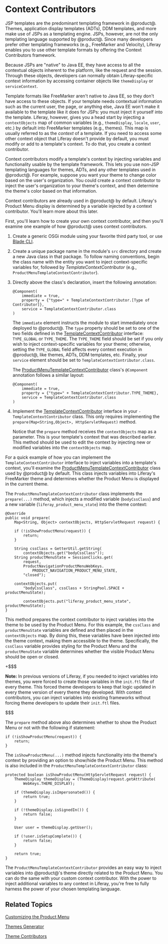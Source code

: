 # Context Contributors [](id=context-contributors)

JSP templates are the predominant templating framework in @product@. Themes,
application display templates (ADTs), DDM templates, and more make use of JSPs
as a templating engine. JSPs, however, are not the only templating language
supported by @product@. Since many developers prefer other templating frameworks
(e.g., FreeMarker and Velocity), Liferay enables you to use other template
formats by offering the Context Contributors framework.

Because JSPs are "native" to Java EE, they have access to all the contextual
objects inherent to the platform, like the request and the session. Through
these objects, developers can normally obtain Liferay-specific context
information by accessing container objects like `themeDisplay` or
`serviceContext`. 

Template formats like FreeMarker aren't native to Java EE, so they don't have
access to these objects. If your template needs contextual information such as
the current user, the page, or anything else, Java EE won't make it available to
the template like it does for JSPs: you must inject it yourself into the
template. Liferay, however, gives you a head start by injecting a
`contextObjects` map of common variables (e.g., `themeDisplay`, `locale`,
`user`, etc.) by default into FreeMarker templates (e.g., themes). This map is
usually referred to as the *context* of a template. If you need to access some
other context object that Liferay doesn't provide by default, you must modify or
add to a template's context. To do that, you create a context contributor.

Context contributors modify a template's context by injecting variables and
functionality usable by the template framework. This lets you use non-JSP
templating languages for themes, ADTs, and any other templates used in
@product@. For example, suppose you want your theme to change color based on the
user's organization. You could create a context contributor to inject the user's
organization to your theme's context, and then determine the theme's color based
on that information.

Context contributors are already used in @product@ by default. Liferay's Product
Menu display is determined by a variable injected by a context contributor.
You'll learn more about this later.

First, you'll learn how to create your own context contributor, and then you'll
examine one example of how @product@ uses context contributors.

1.  Create a generic OSGi module using your favorite third party tool, or use
    [Blade CLI](/develop/tutorials/-/knowledge_base/7-0/blade-cli).

2.  Create a unique package name in the module's `src` directory and create a
    new Java class in that package. To follow naming conventions, begin the
    class name with the entity you want to inject context-specific variables
    for, followed by *TemplateContextContributor* (e.g.,
    `ProductMenuTemplateContextContributor`).

3.  Directly above the class's declaration, insert the following annotation:

        @Component(
            immediate = true,
            property = {"type=" + TemplateContextContributor.[Type of Contributor]},
            service = TemplateContextContributor.class
        )

    The `immediate` element instructs the module to start immediately once
    deployed to @product@. The `type` property should be set to one of the two
    fields defined in the
    [TemplateContextContributor](@platform-ref@/7.0-latest/javadocs/portal-kernel/com/liferay/portal/kernel/template/TemplateContextContributor.html)
    interface: `TYPE_GLOBAL` or `TYPE_THEME`. The `TYPE_THEME` field should be
    set if you only wish to inject context-specific variables for your theme;
    otherwise, setting the `TYPE_GLOBAL` field affects every context execution
    in @product@, like themes, ADTs, DDM templates, etc. Finally, your `service`
    element should be set to `TemplateContextContributor.class`.

    The [ProductMenuTemplateContextContributor](@app-ref@/web-experience/latest/javadocs/com/liferay/product/navigation/product/menu/theme/contributor/internal/ProductMenuTemplateContextContributor.html)
    class's `@Component` annotation follows a similar layout:

        @Component(
            immediate = true,
            property = {"type=" + TemplateContextContributor.TYPE_THEME},
            service = TemplateContextContributor.class
        )

4.  Implement the
    [TemplateContextContributor](@platform-ref@/7.0-latest/javadocs/portal-kernel/com/liferay/portal/kernel/template/TemplateContextContributor.html)
    interface in your `-TemplateContextContributor` class. This only requires
    implementing the `prepare(Map<String,Object>, HttpServletRequest)` method.

    Notice that the `prepare` method receives the `contextObjects` map as a
    parameter. This is your template's context that was described earlier. This
    method should be used to edit the context by injecting new or modified
    variables into the `contextObjects` map.

For a quick example of how you can implement the `TemplateContextContributor`
interface to inject variables into a template's context, you'll examine
the [ProductMenuTemplateContextContributor](@app-ref@/web-experience/latest/javadocs/com/liferay/product/navigation/product/menu/theme/contributor/internal/ProductMenuTemplateContextContributor.html)
class used by @product@ by default. This class injects variables into Liferay's
FreeMarker theme and determines whether the Product Menu is displayed in the
current theme.

The `ProductMenuTemplateContextContributor` class implements the `prepare(...)`
method, which injects a modified variable (`bodyCssClass`) and a new variable
(`liferay_product_menu_state`) into the theme context:

    @Override
    public void prepare(
        Map<String, Object> contextObjects, HttpServletRequest request) {

        if (!isShowProductMenu(request)) {
            return;
        }

        String cssClass = GetterUtil.getString(
            contextObjects.get("bodyCssClass"));
        String productMenuState = SessionClicks.get(
            request,
            ProductNavigationProductMenuWebKeys.
                PRODUCT_NAVIGATION_PRODUCT_MENU_STATE,
            "closed");

        contextObjects.put(
            "bodyCssClass", cssClass + StringPool.SPACE + productMenuState);

            contextObjects.put("liferay_product_menu_state", productMenuState);
    }

This method prepares the context contributor to inject variables into the theme
to be used by the Product Menu. For this example, the `cssClass` and
`productMenuState` variables are defined and then placed in the `contextObjects`
map. By doing this, these variables have been injected into the theme context,
making them accessible to the theme. Specifically, the `cssClass` variable
provides styling for the Product Menu and the `productMenuState` variable
determines whether the visible Product Menu should be open or closed.

+$$$

**Note:** In previous versions of Liferay, if you needed to inject variables
into themes, you were forced to create those variables in the `init.ftl` file of
every theme. This forced theme developers to keep that logic updated in every
theme version of every theme they developed. With context contributors, you can
inject variables into existing frameworks without forcing theme developers to
update their `init.ftl` files.

$$$

The `prepare` method above also determines whether to show the Product Menu or
not with the following if statement:

    if (!isShowProductMenu(request)) {
        return;
    }

The `isShowProductMenu(...)` method injects functionality into the theme's
context by providing an option to show/hide the Product Menu. This method is
also included in the `ProductMenuTemplateContextContributor` class:

    protected boolean isShowProductMenu(HttpServletRequest request) {
        ThemeDisplay themeDisplay = (ThemeDisplay)request.getAttribute(
            WebKeys.THEME_DISPLAY);

        if (themeDisplay.isImpersonated()) {
            return true;
        }

        if (!themeDisplay.isSignedIn()) {
            return false;
        }

        User user = themeDisplay.getUser();

        if (!user.isSetupComplete()) {
            return false;
        }

        return true;
    }

The `ProductMenuTemplateContextContributor` provides an easy way to inject
variables into @product@'s theme directly related to the Product Menu. You can
do the same with your custom context contributor. With the power to inject
additional variables to any context in Liferay, you're free to fully harness the
power of your chosen templating language.

## Related Topics [](id=related-topics)

[Customizing the Product Menu](/develop/tutorials/-/knowledge_base/7-0/customizing-the-product-menu)

[Themes Generator](/develop/tutorials/-/knowledge_base/7-0/themes-generator)

[Theme Contributors](/develop/tutorials/-/knowledge_base/7-0/theme-contributors)
